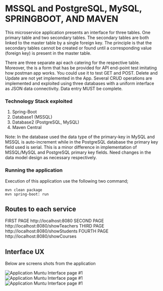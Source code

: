# MSSQL and PostgreSQL, MySQL, SPRINGBOOT, AND  MAVEN

This microservice application presents an interface for three tables. One primary table and two secondary tables. The secondary tables are both linked to the master table by a single foreign key. The principle is that the secondary tables cannot be created or found until a corresponding value (foreign key) is present in the master table.

There are three separate api each catering for the respective table. Moreover, the is a form that has be provided for API end-point test imitating how postman app works. You could use it to test GET and POST. Delete and Update are not yet implemented in the App.
Several CRUD operations are implemented and exploited using three databases with a uniform interface as JSON data connectivity. Data entry MUST be complete.

### Technology Stack exploited

1. Spring-Boot
2. Database1 (MSSQL)
3. Database2 (PostgreSQL, MySQL)
4. Maven Central

Note: In the database used the data type of the primary-key in MySQL and MSSQL is auto-increment while in the PostgreSQL database the primary key field used is serial. This is a minor difference in implementation of MSSQL/MySQL and PostgreSQL primary key fields. Need changes in the data model design as necessary respectively. 

### Running the application

Execution of this application use the following two command;

```
mvn clean package
mvn spring-boot: run

```

## Routes to each service

FIRST PAGE
http://localhost:8080
SECOND PAGE
http://localhost:8080/showTeachers
THIRD PAGE
http://localhost:8080/showStudents
FOURTH PAGE
http://localhost:8080/showCourses


## Interface UX
 Below are screens shots from the application

![ Application Muntu Interface page #1 ](https://github.com/LINOSNCHENA/Multiple-database-connections-in-spring-boot/blob/master/page1.png)
![ Application Muntu Interface page #1 ](https://github.com/LINOSNCHENA/Multiple-database-connections-in-spring-boot/blob/master/page2.png)
![ Application Muntu Interface page #1 ](https://github.com/LINOSNCHENA/Multiple-database-connections-in-spring-boot/blob/master/page3.png)